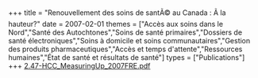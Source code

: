 +++
title = "Renouvellement des soins de santÃ© au Canada : Ã la hauteur?"
date = 2007-02-01
themes = ["Accès aux soins dans le Nord","Santé des Autochtones","Soins de santé primaires","Dossiers de santé électroniques","Soins à domicile et soins communautaires","Gestion des produits pharmaceutiques","Accès et temps d'attente","Ressources humaines","État de santé et résultats de santé"]
types = ["Publications"]
+++
[2.47-HCC_MeasuringUp_2007FRE.pdf](/files/2.47-HCC_MeasuringUp_2007FRE.pdf)
